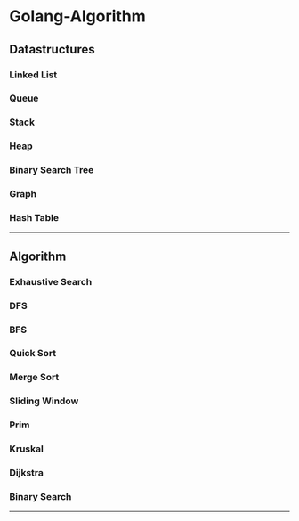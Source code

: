 # Golang-Algorithm

## Datastructures

### Linked List

### Queue

### Stack

### Heap

### Binary Search Tree

### Graph

### Hash Table

---

## Algorithm

### Exhaustive Search

### DFS

### BFS

### Quick Sort

### Merge Sort

### Sliding Window

### Prim

### Kruskal

### Dijkstra

### Binary Search

---
